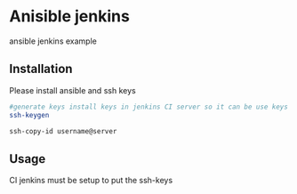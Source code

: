 # Anisible jenkins 

ansible jenkins example

## Installation

Please install ansible and ssh keys

```bash
#generate keys install keys in jenkins CI server so it can be use keys can be stored multiple ways ansible vault, vault(hashicorp)
ssh-keygen

ssh-copy-id username@server

```

## Usage

CI jenkins must be setup to put the ssh-keys 
